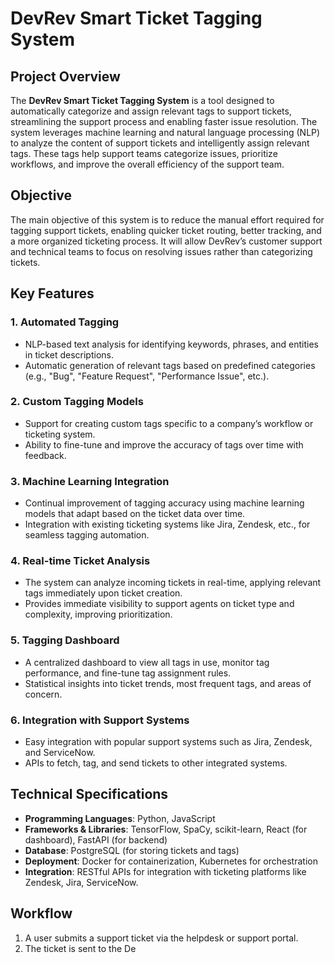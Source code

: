 # DevRev Smart Ticket Tagging System

## Project Overview
The **DevRev Smart Ticket Tagging System** is a tool designed to automatically categorize and assign relevant tags to support tickets, streamlining the support process and enabling faster issue resolution. The system leverages machine learning and natural language processing (NLP) to analyze the content of support tickets and intelligently assign relevant tags. These tags help support teams categorize issues, prioritize workflows, and improve the overall efficiency of the support team.

## Objective
The main objective of this system is to reduce the manual effort required for tagging support tickets, enabling quicker ticket routing, better tracking, and a more organized ticketing process. It will allow DevRev’s customer support and technical teams to focus on resolving issues rather than categorizing tickets.

## Key Features

### 1. Automated Tagging
- NLP-based text analysis for identifying keywords, phrases, and entities in ticket descriptions.
- Automatic generation of relevant tags based on predefined categories (e.g., "Bug", "Feature Request", "Performance Issue", etc.).

### 2. Custom Tagging Models
- Support for creating custom tags specific to a company’s workflow or ticketing system.
- Ability to fine-tune and improve the accuracy of tags over time with feedback.

### 3. Machine Learning Integration
- Continual improvement of tagging accuracy using machine learning models that adapt based on the ticket data over time.
- Integration with existing ticketing systems like Jira, Zendesk, etc., for seamless tagging automation.

### 4. Real-time Ticket Analysis
- The system can analyze incoming tickets in real-time, applying relevant tags immediately upon ticket creation.
- Provides immediate visibility to support agents on ticket type and complexity, improving prioritization.

### 5. Tagging Dashboard
- A centralized dashboard to view all tags in use, monitor tag performance, and fine-tune tag assignment rules.
- Statistical insights into ticket trends, most frequent tags, and areas of concern.

### 6. Integration with Support Systems
- Easy integration with popular support systems such as Jira, Zendesk, and ServiceNow.
- APIs to fetch, tag, and send tickets to other integrated systems.

## Technical Specifications
- **Programming Languages**: Python, JavaScript
- **Frameworks & Libraries**: TensorFlow, SpaCy, scikit-learn, React (for dashboard), FastAPI (for backend)
- **Database**: PostgreSQL (for storing tickets and tags)
- **Deployment**: Docker for containerization, Kubernetes for orchestration
- **Integration**: RESTful APIs for integration with ticketing platforms like Zendesk, Jira, ServiceNow.

## Workflow
1. A user submits a support ticket via the helpdesk or support portal.
2. The ticket is sent to the De
